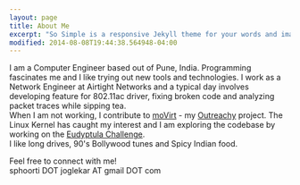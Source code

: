 ```yaml
---
layout: page
title: About Me
excerpt: "So Simple is a responsive Jekyll theme for your words and images."
modified: 2014-08-08T19:44:38.564948-04:00
---
```


I am a Computer Engineer based out of Pune, India.
Programming fascinates me and I like trying out new tools and technologies.
I work as a Network Engineer at Airtight Networks and a typical day involves developing feature for 802.11ac driver, fixing broken code and analyzing packet traces while sipping tea.    
When I am not working, I contribute to [moVirt](https://github.com/matobet/movirt) - my [Outreachy](https://wiki.gnome.org/Outreachy) project.
The Linux Kernel has caught my interest and I am exploring the codebase by working on the [Eudyptula Challenge](http://eudyptula-challenge.org/).    
I like long drives, 90's Bollywood tunes and Spicy Indian food.    

Feel free to connect with me!    
sphoorti DOT joglekar AT gmail DOT com
